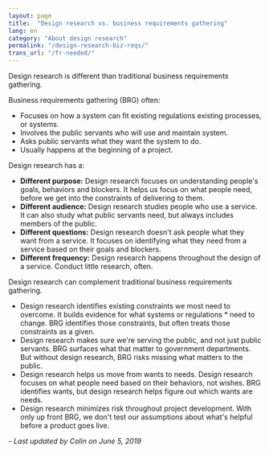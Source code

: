 ```yaml
---
layout: page
title:  "Design research vs. business requirements gathering"
lang: en
category: "About design research"
permalink: "/design-research-biz-reqs/"
trans_url: "/fr-needed/"
---
```


Design research is different than traditional business requirements gathering.


Business requirements gathering (BRG) often:
* Focuses on how a system can fit existing regulations existing processes, or systems.
* Involves the public servants who will use and maintain system.
* Asks public servants what they want the system to do.
* Usually happens at the beginning of a project.


Design research has a:
* **Different purpose:** Design research focuses on understanding people's goals, behaviors and blockers. It helps us focus on what people need, before we get into the constraints of delivering to them.
* **Different audience:** Design research studies people who use a service. It can also study what public servants need, but always includes members of the public.
* **Different questions:** Design research doesn't ask people what they want from a service. It focuses on identifying what they need from a service based on their goals and blockers.
* **Different frequency:** Design research happens throughout the design of a service. Conduct little research, often.


Design research can complement traditional business requirements gathering.
* Design research identifies existing constraints we most need to overcome. It builds evidence for what systems or regulations * need to change. BRG identifies those constraints, but often treats those constraints as a given.
* Design research makes sure we're serving the public, and not just public servants. BRG surfaces what that matter to government departments. But without design research, BRG risks missing what matters to the public.
* Design research helps us move from wants to needs. Design research focuses on what people need based on their behaviors, not wishes. BRG identifies wants, but design research helps figure out which wants are needs.
* Design research minimizes risk throughout project development. With only up front BRG, we don't test our assumptions about what's helpful before a product goes live.

_- Last updated by Colin on June 5, 2019_
